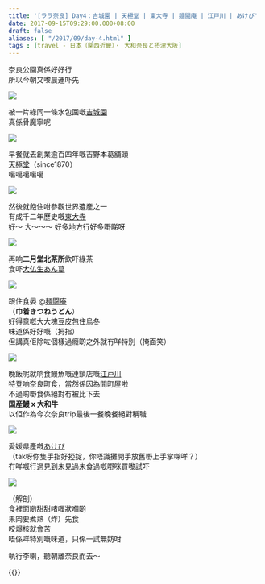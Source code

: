 ```yaml
---
title: '[ララ奈良] Day4：吉城園 | 天極堂 | 東大寺 | 麺闘庵 | 江戸川 | あけび'
date: 2017-09-15T09:29:00.000+08:00
draft: false
aliases: [ "/2017/09/day-4.html" ]
tags : [travel - 日本（関西近畿）・ 大和奈良と摂津大阪]
---
```


奈良公園真係好好行  
所以今朝又嚟晨運吓先  

![](/images/nara4a.jpg)

被一片綠同一條水包圍嘅[吉城園](https://hidie.net/nara4a/)  
真係骨魔寧呢  

![](/images/nara4b.jpg)

早餐就去創業逾百四年嘅吉野本葛舖頭  
[天極堂](https://hidie.net/nara4b/)（since1870）  
噶噶噶噶噶  

![](/images/nara4.jpg)

然後就飽住咁參觀世界遺產之一  
有成千二年歷史嘅[東大寺](https://hidie.net/nara4c/)  
好～ 大～～～ 好多地方行好多嘢睇呀  

![](/images/nara4d.jpg)

再响**二月堂北茶所**飲吓綠茶  
食吓[大仏生あん葛](https://hidie.net/nara4d/)  

![](/images/nara4e1.jpg)

跟住食晏 @[麺闘庵](https://hidie.net/nara4e/)  
（**巾着きつねうどん**）  
好得意嘅大大塊豆皮包住烏冬  
味道係好好嘅（拇指）  
但講真佢除咗個樣過癮啲之外就冇咩特別（掩面笑）  

![](/images/nara4f.jpg)

晚飯呢就响食鰻魚嘅連鎖店嘅[江戸川](https://hidie.net/nara4f/)  
特登响奈良町食，當然係因為間町屋啦  
不過啲嘢食係絕對冇被比下去  
**国産鰻 x 大和牛**  
以佢作為今次奈良trip最後一餐晚餐絕對稱職  

![](/images/nara4g.jpg)

愛媛県產嘅[あけび](https://hidie.net/nara4g/)  
（tak呀你隻手指好掗掟，你唔識攤開手放舊嘢上手掌㗎咩？）  
冇咩嘅行過見到未見過未食過嘅嘢咪買嚟試吓  

![](/images/nara4g1.jpg)

（解剖）  
食裡面啲甜甜啫喱狀嗰啲  
果肉要煮熟（炸）先食  
咬爆核就會苦  
唔係咩特別嘅味道，只係一試無妨咁  
  
  
執行李喇，聽朝離奈良而去～  
  
{{<nara>}}
